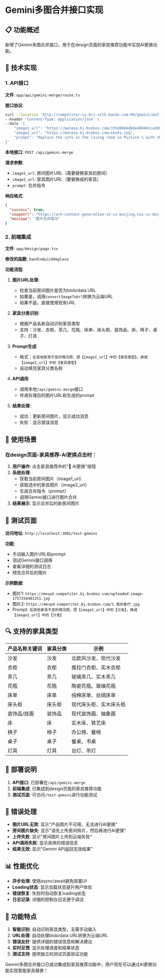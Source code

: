 # Gemini多图合并接口实现

## 📋 功能概述

新增了Gemini多图合并接口，用于在design页面的家具推荐功能中实现AI更换功能。

## 🔧 技术实现

### 1. API接口

**文件**: `app/api/gemini-merge/route.ts`

**接口协议**:
```bash
curl --location 'http://competitor-cy.bcc-szth.baidu.com:80/gemini/multi-image-merge' \
--header 'Content-Type: application/json' \
--data '{
    "image1_url": "https://malexa.bj.bcebos.com/335d0684d8de409461cadb078bf6028c.jpg",
    "image2_url": "https://malexa.bj.bcebos.com/shafa.jpg",
    "prompt": "Replace the sofa in the living room in Picture 1 with the sample shown in Picture 2"
}'
```

**本地接口**: `POST /api/gemini-merge`

**请求参数**:
- `image1_url`: 房间图片URL（需要替换家具的房间）
- `image2_url`: 家具图片URL（要替换成的家具）
- `prompt`: 合并指令

**响应格式**:
```json
{
  "success": true,
  "imageUrl": "https://ark-content-generation-v2-cn-beijing.tos-cn-beijing.volces.com/...",
  "message": "图片合并成功"
}
```

### 2. 前端集成

**文件**: `app/design/page.tsx`

**修改的函数**: `handleQuickReplace`

**功能流程**:
1. **图片URL处理**: 
   - 检查当前房间图片是否为blob/data URL
   - 如果是，调用`convertImageToUrl`转换为云端URL
   - 如果不是，直接使用现有URL

2. **家具分类识别**:
   - 根据产品名称自动识别家具类型
   - 支持：沙发、衣柜、茶几、花瓶、床单、床头柜、装饰品、床、椅子、桌子、灯具

3. **Prompt生成**:
   - 格式：`在其他家具不变的情况把，把【image1_url】中的【家具类型】，换成【image2_url】中的【家具类型】`
   - 自动填充家具分类名称

4. **API调用**:
   - 调用本地`/api/gemini-merge`接口
   - 传递处理后的图片URL和生成的prompt

5. **结果处理**:
   - 成功：更新房间图片，显示成功消息
   - 失败：显示错误消息

## 🎯 使用场景

### 在design页面-家具推荐-AI更换点击时：

1. **用户操作**: 点击家具推荐中的"🔄 AI更换"按钮
2. **系统处理**:
   - 获取当前房间图片（image1_url）
   - 获取选中的家具图片（image2_url）
   - 生成合并指令（prompt）
   - 调用Gemini接口进行图片合并
3. **结果展示**: 显示合并后的新房间图片

## 📱 测试页面

**访问地址**: `http://localhost:3002/test-gemini`

**功能**:
- 手动输入图片URL和prompt
- 测试Gemini接口调用
- 查看详细的测试日志
- 预览合并后的图片

**示例数据**:
- 图片1: `https://mespd-competitor.bj.bcebos.com/uploaded-image-1757256481251.jpg`
- 图片2: `https://mespd-competitor.bj.bcebos.com/1.我的客厅.jpg`
- Prompt: `在其他家具不变的情况把，把【image1_url】中的【沙发】，换成【image2_url】中的【沙发】`

## 🔍 支持的家具类型

| 产品名称关键词 | 家具分类 | 示例 |
|-------------|---------|------|
| 沙发 | 沙发 | 北欧风沙发、现代沙发 |
| 衣柜 | 衣柜 | 推拉门衣柜、实木衣柜 |
| 茶几 | 茶几 | 玻璃茶几、实木茶几 |
| 花瓶 | 花瓶 | 陶瓷花瓶、玻璃花瓶 |
| 床单 | 床单 | 纯棉床单、丝绸床单 |
| 床头柜 | 床头柜 | 现代床头柜、实木床头柜 |
| 装饰品/挂画 | 装饰品 | 现代装饰画、抽象画 |
| 床 | 床 | 实木床、铁艺床 |
| 椅子 | 椅子 | 办公椅、餐椅 |
| 桌子 | 桌子 | 餐桌、书桌 |
| 灯具 | 灯具 | 台灯、吊灯 |

## 🚀 部署说明

1. **API接口**: 已部署在`/api/gemini-merge`
2. **前端集成**: 已集成到design页面的家具推荐功能
3. **测试页面**: 可访问`/test-gemini`进行功能测试

## 🔧 错误处理

- **图片URL无效**: 显示"产品图片不可用，无法进行AI更换"
- **房间图片缺失**: 显示"请先上传房间照片，然后再进行AI更换"
- **上传失败**: 显示"房间图片上传到云端失败"
- **API调用失败**: 显示具体的错误信息
- **结果无效**: 显示"Gemini API返回无效结果"

## 📊 性能优化

- **异步处理**: 使用async/await避免阻塞UI
- **Loading状态**: 显示加载状态提升用户体验
- **错误恢复**: 失败时自动恢复loading状态
- **日志记录**: 详细的控制台日志便于调试

## 🎉 功能特点

1. **智能识别**: 自动识别家具类型，无需手动输入
2. **URL处理**: 自动处理blob/data URL转换为云端URL
3. **错误友好**: 提供详细的错误信息和解决建议
4. **实时反馈**: 显示处理进度和结果状态
5. **测试支持**: 提供独立的测试页面验证功能

Gemini多图合并接口已成功集成到家具推荐功能中，用户现在可以通过AI更换功能实现智能家具替换！

